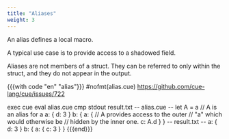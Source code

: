```yaml
---
title: "Aliases"
weight: 3
---
```


An alias defines a local macro.

A typical use case is to provide access to a shadowed field.

Aliases are not members of a struct. They can be referred to only within the
struct, and they do not appear in the output.

{{{with code "en" "alias"}}}
#nofmt(alias.cue) https://github.com/cue-lang/cue/issues/722

exec cue eval alias.cue
cmp stdout result.txt
-- alias.cue --
let A = a // A is an alias for a
a: {
	d: 3
}
b: {
	a: {
		// A provides access to the outer
		// "a" which would otherwise be
		// hidden by the inner one.
		c: A.d
	}
}
-- result.txt --
a: {
    d: 3
}
b: {
    a: {
        c: 3
    }
}
{{{end}}}

